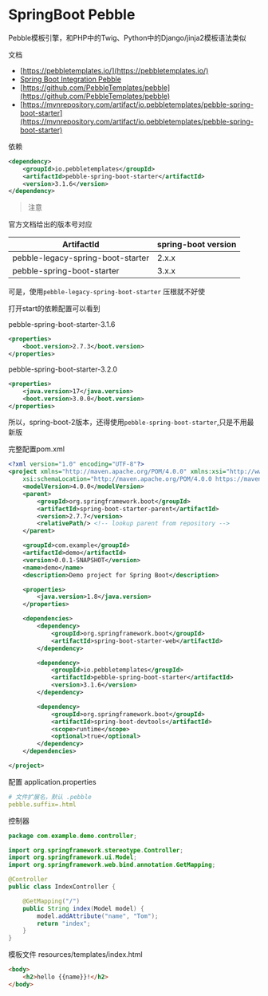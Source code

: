 # SpringBoot Pebble

Pebble模板引擎，和PHP中的Twig、Python中的Django/jinja2模板语法类似

文档
- [https://pebbletemplates.io/](https://pebbletemplates.io/)
- [Spring Boot Integration Pebble](https://pebbletemplates.io/wiki/guide/spring-boot-integration/)
- [https://github.com/PebbleTemplates/pebble](https://github.com/PebbleTemplates/pebble)
- [https://mvnrepository.com/artifact/io.pebbletemplates/pebble-spring-boot-starter](https://mvnrepository.com/artifact/io.pebbletemplates/pebble-spring-boot-starter)

依赖

```xml
<dependency>
    <groupId>io.pebbletemplates</groupId>
    <artifactId>pebble-spring-boot-starter</artifactId>
    <version>3.1.6</version>
</dependency>
```

> 注意

官方文档给出的版本号对应

| ArtifactId	| spring-boot version | 
| - | - |  
| pebble-legacy-spring-boot-starter	| 2.x.x
| pebble-spring-boot-starter	| 3.x.x

可是，使用`pebble-legacy-spring-boot-starter` 压根就不好使

打开start的依赖配置可以看到

pebble-spring-boot-starter-3.1.6

```xml
<properties>
    <boot.version>2.7.3</boot.version>
</properties>
```

pebble-spring-boot-starter-3.2.0

```xml
<properties>
    <java.version>17</java.version>
    <boot.version>3.0.0</boot.version>
</properties>
```

所以，spring-boot-2版本，还得使用`pebble-spring-boot-starter`,只是不用最新版

完整配置pom.xml

```xml
<?xml version="1.0" encoding="UTF-8"?>
<project xmlns="http://maven.apache.org/POM/4.0.0" xmlns:xsi="http://www.w3.org/2001/XMLSchema-instance"
	xsi:schemaLocation="http://maven.apache.org/POM/4.0.0 https://maven.apache.org/xsd/maven-4.0.0.xsd">
	<modelVersion>4.0.0</modelVersion>
	<parent>
		<groupId>org.springframework.boot</groupId>
		<artifactId>spring-boot-starter-parent</artifactId>
		<version>2.7.7</version>
		<relativePath/> <!-- lookup parent from repository -->
	</parent>

	<groupId>com.example</groupId>
	<artifactId>demo</artifactId>
	<version>0.0.1-SNAPSHOT</version>
	<name>demo</name>
	<description>Demo project for Spring Boot</description>

	<properties>
		<java.version>1.8</java.version>
	</properties>

	<dependencies>
		<dependency>
			<groupId>org.springframework.boot</groupId>
			<artifactId>spring-boot-starter-web</artifactId>
		</dependency>

		<dependency>
			<groupId>io.pebbletemplates</groupId>
			<artifactId>pebble-spring-boot-starter</artifactId>
			<version>3.1.6</version>
		</dependency>

		<dependency>
			<groupId>org.springframework.boot</groupId>
			<artifactId>spring-boot-devtools</artifactId>
			<scope>runtime</scope>
			<optional>true</optional>
		</dependency>
	</dependencies>

</project>

```

配置 application.properties
```yaml
# 文件扩展名，默认 .pebble
pebble.suffix=.html
```

控制器

```java
package com.example.demo.controller;

import org.springframework.stereotype.Controller;
import org.springframework.ui.Model;
import org.springframework.web.bind.annotation.GetMapping;

@Controller
public class IndexController {

    @GetMapping("/")
    public String index(Model model) {
        model.addAttribute("name", "Tom");
        return "index";
    }
}
```

模板文件 resources/templates/index.html

```html
<body>
    <h2>hello {{name}}!</h2>
</body>

```